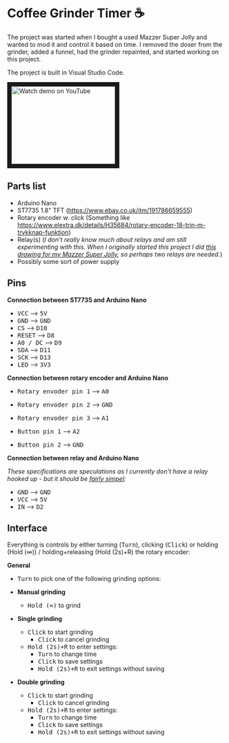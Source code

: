 # Coffee Grinder Timer ☕️

The project was started when I bought a used Mazzer Super Jolly and wanted to mod it and control it based on time. I removed the doser from the grinder, added a funnel, had the grinder repainted, and started working on this project.

The project is built in Visual Studio Code.

<a href="http://www.youtube.com/watch?feature=player_embedded&v=_ijmQUTWak0" target="_blank"><img src="http://img.youtube.com/vi/_ijmQUTWak0/0.jpg" alt="Watch demo on YouTube" width="240" height="180" border="10" /></a>

## Parts list
- Arduino Nano
- ST7735 1.8" TFT (https://www.ebay.co.uk/itm/191786659555)
- Rotary encoder w. click (Something like https://www.elextra.dk/details/H35684/rotary-encoder-18-trin-m-trykknap-funktion)
- Relay(s) (*I don't really know much about relays and am still experimenting with this. When I originally started this project I did [this drawing for my Mazzer Super Jolly](http://coffee.larsenpedersen.com/mazzersuperjolly/wiringdiagram-relay.png), so perhaps two relays are needed.*)
- Possibly some sort of power supply

## Pins
**Connection between ST7735 and Arduino Nano**
- <kbd>VCC</kbd> ⟶ <kbd>5V</kbd>
- <kbd>GND</kbd> ⟶ <kbd>GND</kbd>
- <kbd>CS</kbd> ⟶ <kbd>D10</kbd>
- <kbd>RESET</kbd> ⟶ <kbd>D8</kbd>
- <kbd>A0 / DC</kbd> ⟶ <kbd>D9</kbd>
- <kbd>SDA</kbd> ⟶ <kbd>D11</kbd>
- <kbd>SCK</kbd> ⟶ <kbd>D13</kbd>
- <kbd>LED</kbd> ⟶ <kbd>3V3</kbd>

**Connection between rotary encoder and Arduino Nano**
- <kbd>Rotary envoder pin 1</kbd> ⟶ <kbd>A0</kbd>
- <kbd>Rotary envoder pin 2</kbd> ⟶ <kbd>GND</kbd>
- <kbd>Rotary envoder pin 3</kbd> ⟶ <kbd>A1</kbd>

- <kbd>Button pin 1</kbd> ⟶ <kbd>A2</kbd>
- <kbd>Button pin 2</kbd> ⟶ <kbd>GND</kbd>

**Connection between relay and Arduino Nano**

*These specifications are speculations as I currently don't have a relay hooked up - but it should be [fairly simpel](https://lastminuteengineers.com/one-channel-relay-module-arduino-tutorial/):*

- <kbd>GND</kbd> ⟶ <kbd>GND</kbd>
- <kbd>VCC</kbd> ⟶ <kbd>5V</kbd>
- <kbd>IN</kbd> ⟶ <kbd>D2</kbd>

## Interface
Everything is controls by either turning (<kbd>Turn</kbd>), clicking (<kbd>Click</kbd>) or holding (Hold (∞)) / holding+releasing (Hold (2s)+R) the rotary encoder:

**General**
- <kbd>Turn</kbd> to pick one of the following grinding options:

- **Manual grinding**
  - <kbd>Hold (∞)</kbd> to grind

- **Single grinding**
  - <kbd>Click</kbd> to start grinding
    - <kbd>Click</kbd> to cancel grinding 
  - <kbd>Hold (2s)+R</kbd> to enter settings:
    - <kbd>Turn</kbd> to change time
    - <kbd>Click</kbd> to save settings
    - <kbd>Hold (2s)+R</kbd> to exit settings without saving

- **Double grinding**
  - <kbd>Click</kbd> to start grinding
    - <kbd>Click</kbd> to cancel grinding 
  - <kbd>Hold (2s)+R</kbd> to enter settings:
    - <kbd>Turn</kbd> to change time
    - <kbd>Click</kbd> to save settings
    - <kbd>Hold (2s)+R</kbd> to exit settings without saving
